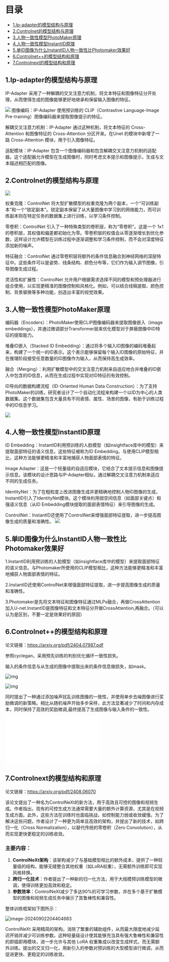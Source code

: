 # 目录

- [1.Ip-adapter的模型结构与原理](#1.Ip-adapter的模型结构与原理)
- [2.Controlnet的模型结构与原理](#2.Controlnet的模型结构与原理)
- [3.人物一致性模型PhotoMaker原理](#3.人物一致性模型PhotoMaker原理)
- [4.人物一致性模型InstantID原理](#4.人物一致性模型InstantID原理)
- [5.单ID图像为什么InstantID人物一致性比Photomaker效果好](#5.单ID图像为什么InstantID人物一致性比Photomaker效果好)
- [6.Controlnet++的模型结构和原理](#6.Controlnet++的模型结构和原理)
- [7.Controlnext的模型结构和原理](#7.Controlnext的模型结构和原理)


<h2 id="1.Ip-adapter的模型结构与原理">1.Ip-adapter的模型结构与原理 </h2>
IP-Adapter 采用了一种解耦的交叉注意力机制，将文本特征和图像特征分开处理，从而使得生成的图像能够更好地继承和保留输入图像的特征。

![](./imgs/Ip-adapter.png)
图像编码：IP-Adapter 使用预训练的 CLIP（Contrastive Language-Image Pre-training）图像编码器来提取图像提示的特征。

解耦交叉注意力机制：IP-Adapter 通过这种机制，将文本特征的 Cross-Attention 和图像特征的 Cross-Attention 分区开来。在Unet 的模块中新增了一路 Cross-Attention 模块，用于引入图像特征。

适配模块：IP-Adapter 包含一个图像编码器和包含解耦交叉注意力机制的适配器。这个适配器允许模型在生成图像时，同时考虑文本提示和图像提示，生成与文本描述相匹配的图像。

<h2 id="2.Controlnet的模型结构与原理">2.Controlnet的模型结构与原理 </h2>

![](./imgs/Controlnet.png)

权重克隆：ControlNet 将大型扩散模型的权重克隆为两个副本，一个“可训练副本”和一个“锁定副本”。锁定副本保留了从大量图像中学习到的网络能力，而可训练副本则在特定任务的数据集上进行训练，以学习条件控制。

零卷积：ControlNet 引入了一种特殊类型的卷积层，称为“零卷积”。这是一个 1x1 的卷积层，其权值和偏差都初始化为零。零卷积层的权值会从零逐渐增长到优化参数，这样设计允许模型在训练过程中逐渐调整和学习条件控制，而不会对深度特征添加新的噪声。

特征融合：ControlNet 通过零卷积层将额外的条件信息融合到神经网络的深层特征中。这些条件可以是姿势、线条结构、颜色分布等，它们作为输入调节图像，引导图像生成过程。

灵活性和扩展性：ControlNet 允许用户根据需求选择不同的模型和预处理器进行组合使用，以实现更精准的图像控制和风格化。例如，可以结合线稿提取、颜色控制、背景替换等多种功能，创造出丰富的视觉效果。

<h2 id="3.人物一致性模型PhotoMaker原理">3.人物一致性模型PhotoMaker原理 </h2>

编码器（Encoders）：PhotoMaker使用CLIP图像编码器来提取图像嵌入（image embeddings），并通过微调部分Transformer层来优化模型对于屏蔽图像中ID特征的提取能力。

堆叠ID嵌入（Stacked ID Embedding）：通过将多个输入ID图像的编码堆叠起来，构建了一个统一的ID表示。这个表示能够保留每个输入ID图像的原始特征，并在推理阶段接受任意数量的ID图像作为输入，从而保持高生成效率。

融合（Merging）：利用扩散模型中的交叉注意力机制来自适应地合并堆叠的ID嵌入中包含的ID信息，从而在生成过程中实现对ID特征的有效控制。

ID导向的数据构建流程（ID-Oriented Human Data Construction）：为了支持PhotoMaker的训练，研究者设计了一个自动化流程来构建一个以ID为中心的人类数据集。这个数据集包含大量具有不同表情、属性、场景的图像，有助于训练过程中的ID信息学习。

![](./imgs/Photomaker.png)

<h2 id="4.人物一致性模型InstantID原理">4.人物一致性模型InstantID原理 </h2>
ID Embedding：InstantID利用预训练的人脸模型（如insightface库中的模型）来提取面部特征的语义信息，这些特征被称为ID Embedding。与使用CLIP模型相比，这种方法能够更精准和丰富地捕获人物面部表情的特征。

Image Adapter：这是一个轻量级的自适应模块，它结合了文本提示信息和图像提示信息。该模块的设计思路与IP-Adapter相似，通过解耦交叉注意力机制来适应不同的生成任务。

IdentityNet：为了在粗粒度上改进图像生成并更精确地控制人物ID图像的生成，InstantID引入了IdentityNet模块。这个模块利用弱空间信息（如面部关键点）和强语义信息（从ID Embedding模块提取的面部表情特征）来引导图像的生成。

ControlNet：InstantID还使用了ControlNet来增强面部特征提取，进一步提高图像生成的质量和准确性。
![](./imgs/InstantID.png)

<h2 id="5.单ID图像为什么InstantID人物一致性比Photomaker效果好">5.单ID图像为什么InstantID人物一致性比Photomaker效果好</h2>

1.InstantID利用预训练的人脸模型（如insightface库中的模型）来提取面部特征的语义信息。与Photomaker所使用的CLIP模型相比，这种方法能够更精准和丰富地捕获人物面部表情的特征。

2.InstantID还使用ControlNet来增强面部特征提取，进一步提高图像生成的质量和准确性。

3.Photomaker是先将文本特征和图像特征通过MLPs融合，再做CrossAttention加入U-net.InstantID是图像特征和文本特征分开做CrossAttention,再融合。（可以认为是区别，不要一定是效果好的原因）


<h2 id="6.Controlnet++的模型结构和原理">6.Controlnet++的模型结构和原理</h2>

论文链接：https://arxiv.org/pdf/2404.07987.pdf

参照cyclegan，采用预先训练的判别优化循环一致性损失。

输入的条件信息与从生成的图像中提取出来的条件信息做损失，如mask。

![img](./imgs/controlnet++_reward_loss.jpg)

![img](./imgs/controlnet++框架.jpg) 

同时提出了一种通过添加噪声扰乱训练图像的一致性，并使用单步去噪图像进行奖励微调的新策略。相比从随机噪声开始多步采样，此方法显著减少了时间和内存成本，同时保持了高效的奖励微调,最终提高了生成图像与输入条件的一致性。

![img](./imgs/Controlnet++_reward.dat)

<h2 id="7.Controlnext的模型结构和原理">7.Controlnext的模型结构和原理</h2>

论文链接：https://arxiv.org/pdf/2408.06070

该论文提出了一种名为ControlNeXt的新方法，用于高效且可控的图像和视频生成。作者指出，现有的可控生成方法通常需要大量的额外计算资源，尤其是在视频生成方面。此外，这些方法在训练时也面临挑战，如控制能力弱或收敛缓慢。为了解决这些问题，作者设计了一种更为简单且高效的架构，并提出了新的技术，如跨归一化（Cross Normalization），以替代传统的零卷积（Zero Convolution），从而实现更快更稳定的训练收敛。

### 主要内容：

1. **ControlNeXt架构**：该架构减少了与基础模型相比的额外成本，提供了一种轻量级的结构，能够无缝整合其他权重（如LoRA权重），无需额外训练即可实现风格转换。
2. **跨归一化技术**：作者提出了一种新的归一化方法，用于大规模预训练模型的微调，使得训练更加高效和稳定。
3. **参数效率**：ControlNeXt减少了多达90%的可学习参数，并在多个基于扩散模型的图像和视频生成任务中展示了其鲁棒性和兼容性。

整体训练框架如下图所示：

![image-20240902204404683](./imgs/Controlnext.png)

ControlNeXt 采用精简的架构，消除了繁重的辅助组件，从而最大限度地减少延迟开销并减少可训练参数。这种轻量级设计使其能够充当具有强大鲁棒性和兼容性的即插即用模块，进一步允许与其他 LoRA 权重集成以改变生成样式，而无需额外训练。提出的交叉归一化，用新引入的参数对预训练的大型模型进行微调，从而促进更快、更稳定的训练收敛。
